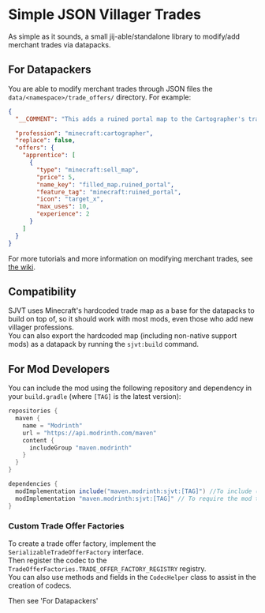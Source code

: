 # Simple JSON Villager Trades
As simple as it sounds, a small jij-able/standalone library to modify/add merchant trades via datapacks.

## For Datapackers
You are able to modify merchant trades through JSON files the `data/<namespace>/trade_offers/` directory.
For example:
```json
{
  "__COMMENT": "This adds a ruined portal map to the Cartographer's trades.",

  "profession": "minecraft:cartographer",
  "replace": false,
  "offers": {
    "apprentice": [
      {
        "type": "minecraft:sell_map",
        "price": 5,
        "name_key": "filled_map.ruined_portal",
        "feature_tag": "minecraft:ruined_portal",
        "icon": "target_x",
        "max_uses": 10,
        "experience": 2
      }
    ]
  }
}
```
For more tutorials and more information on modifying merchant trades, see [the wiki](https://github.com/aws404/SimpleJsonVillagerTrades/wiki).

## Compatibility
SJVT uses Minecraft's hardcoded trade map as a base for the datapacks to build on top of, so it should work with most mods, even those who add new villager professions.  
You can also export the hardcoded map (including non-native support mods) as a datapack by running the `sjvt:build` command.

## For Mod Developers
You can include the mod using the following repository and dependency in your `build.gradle` (where `[TAG]` is the latest version):
```gradle
repositories {
  maven {
    name = "Modrinth"
    url = "https://api.modrinth.com/maven"
    content {
      includeGroup "maven.modrinth"
    }
  }
}

dependencies {
  modImplementation include("maven.modrinth:sjvt:[TAG]") //To include (jij) in your mod
  modImplementation "maven.modrinth:sjvt:[TAG]" // To require the mod to be installed seperatly
}
```

### Custom Trade Offer Factories
To create a trade offer factory, implement the `SerializableTradeOfferFactory` interface.  
Then register the codec to the `TradeOfferFactories.TRADE_OFFER_FACTORY_REGISTRY` registry.  
You can also use methods and fields in the `CodecHelper` class to assist in the creation of codecs.

Then see 'For Datapackers'

